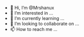 - 👋 Hi, I’m @Mrshanux
- 👀 I’m interested in ...
- 🌱 I’m currently learning ...
- 💞️ I’m looking to collaborate on ...
- 📫 How to reach me ...

<!---
Mrshanux/Mrshanux is a ✨ special ✨ repository because its `README.md` (this file) appears on your GitHub profile.
You can click the Preview link to take a look at your changes.
--->
